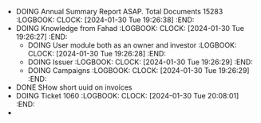 - DOING Annual Summary Report ASAP. Total Documents 15283
  :LOGBOOK:
  CLOCK: [2024-01-30 Tue 19:26:38]
  :END:
- DOING Knowledge from Fahad
  :LOGBOOK:
  CLOCK: [2024-01-30 Tue 19:26:27]
  :END:
	- DOING User module both as an owner and investor
	  :LOGBOOK:
	  CLOCK: [2024-01-30 Tue 19:26:28]
	  :END:
	- DOING Issuer
	  :LOGBOOK:
	  CLOCK: [2024-01-30 Tue 19:26:29]
	  :END:
	- DOING Campaigns
	  :LOGBOOK:
	  CLOCK: [2024-01-30 Tue 19:26:29]
	  :END:
- DONE SHow short uuid on invoices
- DOING Ticket 1060
  :LOGBOOK:
  CLOCK: [2024-01-30 Tue 20:08:01]
  :END:
-